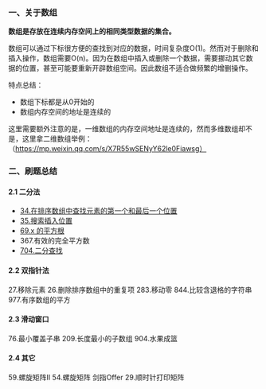 ### 一、关于数组

**数组是存放在连续内存空间上的相同类型数据的集合。**

数组可以通过下标很方便的查找到对应的数据，时间复杂度O(1)。然而对于删除和插入操作，数组需要O(n)。因为在数组中插入或删除一个数据，需要挪动其它数据的位置，甚至可能要重新开辟数组空间。因此数组不适合做频繁的增删操作。

特点总结：
- 数组下标都是从0开始的
- 数组内存空间的地址是连续的

这里需要额外注意的是，一维数组的内存空间地址是连续的，然而多维数组却不是，这里拿二维数组举例：（https://mp.weixin.qq.com/s/X7R55wSENyY62le0Fiawsg）

### 二、刷题总结
#### 2.1 二分法
- [34.在排序数组中查找元素的第一个和最后一个位置](../leetcode/34.在排序数组中查找元素的第一个和最后一个位置/readme.md)
- [35.搜索插入位置](leetcode/../../leetcode/35.搜索插入位置/readme.md)
- [69.x 的平方根](../leetcode/69.x的平方根/readme.md)
- 367.有效的完全平方数
- [704.二分查找](../leetcode/704.二分查找/readme.md)

#### 2.2 双指针法
27.移除元素
26.删除排序数组中的重复项
283.移动零
844.比较含退格的字符串
977.有序数组的平方

#### 2.3 滑动窗口
76.最小覆盖子串
209.长度最小的子数组
904.水果成篮

#### 2.4 其它
59.螺旋矩阵II
54.螺旋矩阵
剑指Offer 29.顺时针打印矩阵

